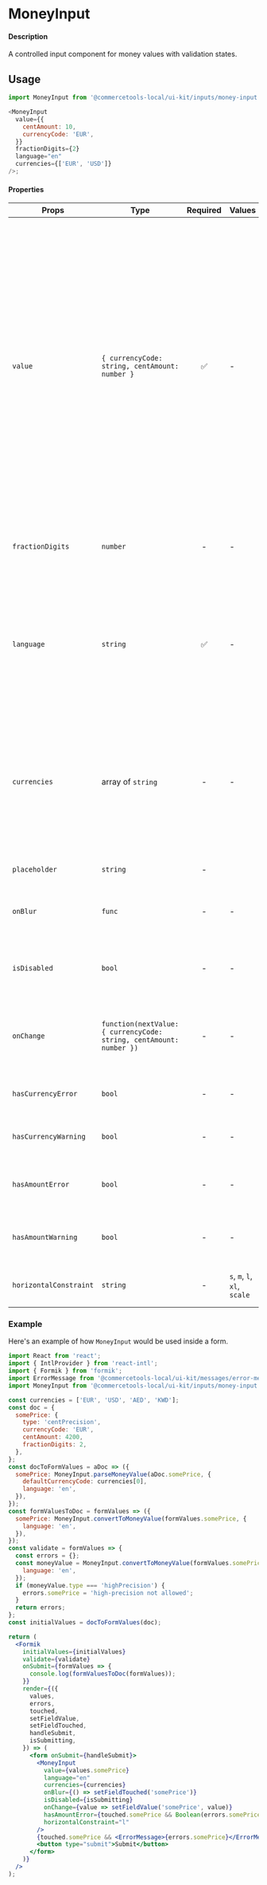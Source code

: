 # MoneyInput

#### Description

A controlled input component for money values with validation states.

## Usage

```js
import MoneyInput from '@commercetools-local/ui-kit/inputs/money-input';

<MoneyInput
  value={{
    centAmount: 10,
    currencyCode: 'EUR',
  }}
  fractionDigits={2}
  language="en"
  currencies={['EUR', 'USD']}
/>;
```

#### Properties

| Props                  | Type                                                                | Required | Values                       | Default | Description                                                                                                                                                                                                                                                                           |
| ---------------------- | ------------------------------------------------------------------- | :------: | ---------------------------- | ------- | ------------------------------------------------------------------------------------------------------------------------------------------------------------------------------------------------------------------------------------------------------------------------------------- |
| `value`                | `{ currencyCode: string, centAmount: number }`                      |    ✅    | -                            | -       | Value of the input, composed by currency code and cent amount. `centAmount` is a number as the parent is responsible for formatting the value as money. Currency symbol is mapped using `currencyCode` and currencies array. If no match is found the currency code is shown instead. |
| `fractionDigits`       | `number`                                                            |    -     | -                            | 2       | Number of decimal digits in the fractional part of the value.                                                                                                                                                                                                                         |
| `language`             | `string`                                                            |    ✅    | -                            | -       | Language of the input. This is a string as the parent is responsible for converting it into a money value according to format of the language.                                                                                                                                        |  |
| `currencies`           | array of `string`                                                   |    -     | -                            | []      | List of possible currencies. When not provided or doesn't have at least one element the component renders a label with the currency instead of a dropdown.                                                                                                                            |
| `placeholder`          | `string`                                                            |    -     |                              | -       | Placeholder text for the input.                                                                                                                                                                                                                                                       |
| `onBlur`               | `func`                                                              |    -     | -                            | -       | Called when the `centAmount` field is blurred.                                                                                                                                                                                                                                        |
| `isDisabled`           | `bool`                                                              |    -     | -                            | `false` | Indicates that the field cannot be used (e.g not authorised)                                                                                                                                                                                                                          |
| `onChange`             | `function(nextValue: { currencyCode: string, centAmount: number })` |    -     | -                            | -       | Called when either the currency or the centAmount have changed.                                                                                                                                                                                                                       |
| `hasCurrencyError`     | `bool`                                                              |    -     | -                            | -       | Indicates if the currency field has an error                                                                                                                                                                                                                                          |
| `hasCurrencyWarning`   | `bool`                                                              |    -     | -                            | -       | Indicates if the currency field has a warning                                                                                                                                                                                                                                         |
| `hasAmountError`       | `bool`                                                              |    -     | -                            | -       | Indicates if the centAmount field has an error                                                                                                                                                                                                                                        |
| `hasAmountWarning`     | `bool`                                                              |    -     | -                            | -       | Indicates if the centAmount field has a warning                                                                                                                                                                                                                                       |
| `horizontalConstraint` | `string`                                                            |    -     | `s`, `m`, `l`, `xl`, `scale` | `scale` | Horizontal size limit of the input fields.                                                                                                                                                                                                                                            |

### Example

Here's an example of how `MoneyInput` would be used inside a form.

```jsx
import React from 'react';
import { IntlProvider } from 'react-intl';
import { Formik } from 'formik';
import ErrorMessage from '@commercetools-local/ui-kit/messages/error-message';
import MoneyInput from '@commercetools-local/ui-kit/inputs/money-input';

const currencies = ['EUR', 'USD', 'AED', 'KWD'];
const doc = {
  somePrice: {
    type: 'centPrecision',
    currencyCode: 'EUR',
    centAmount: 4200,
    fractionDigits: 2,
  },
};
const docToFormValues = aDoc => ({
  somePrice: MoneyInput.parseMoneyValue(aDoc.somePrice, {
    defaultCurrencyCode: currencies[0],
    language: 'en',
  }),
});
const formValuesToDoc = formValues => ({
  somePrice: MoneyInput.convertToMoneyValue(formValues.somePrice, {
    language: 'en',
  }),
});
const validate = formValues => {
  const errors = {};
  const moneyValue = MoneyInput.convertToMoneyValue(formValues.somePrice, {
    language: 'en',
  });
  if (moneyValue.type === 'highPrecision') {
    errors.somePrice = 'high-precision not allowed';
  }
  return errors;
};
const initialValues = docToFormValues(doc);

return (
  <Formik
    initialValues={initialValues}
    validate={validate}
    onSubmit={formValues => {
      console.log(formValuesToDoc(formValues));
    }}
    render={({
      values,
      errors,
      touched,
      setFieldValue,
      setFieldTouched,
      handleSubmit,
      isSubmitting,
    }) => (
      <form onSubmit={handleSubmit}>
        <MoneyInput
          value={values.somePrice}
          language="en"
          currencies={currencies}
          onBlur={() => setFieldTouched('somePrice')}
          isDisabled={isSubmitting}
          onChange={value => setFieldValue('somePrice', value)}
          hasAmountError={touched.somePrice && Boolean(errors.somePrice)}
          horizontalConstraint="l"
        />
        {touched.somePrice && <ErrorMessage>{errors.somePrice}</ErrorMessage>}
        <button type="submit">Submit</button>
      </form>
    )}
  />
);
```
